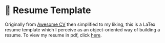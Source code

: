 # 🔖 Resume Template

Originally from <a href="https://github.com/posquit0/Awesome-CV" target="_blank" >Awesome CV</a> then simplified to my liking, this is a LaTex resume template which I perceive as an object-oriented way of building a resume. To view my resume in pdf, click <a href="https://github.com/ysmike/resume/blob/master/resume.pdf" target="_blank">here</a>.
